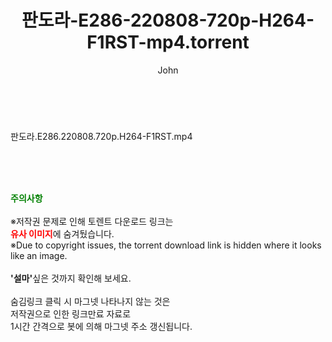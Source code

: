 ﻿---
layout: post
title:  "판도라-E286-220808-720p-H264-F1RST-mp4.torrent"
author: John
categories: [ 방송/음악 ]
tags: [  ]
image:  
description: "판도라-E286-220808-720p-H264-F1RST-mp4 torrent 정보 공유"
toc: true
toc_sticky: true
---

<br>
<div class="view-img">
<a class="view_image" href="https://torrentmobile60.com/bbs/view_image.php?fn=%2Fdata%2Ffile%2Fmusic%2F3735182707_tDTdegAG_97196dbd21fac648586c9ec196f7b314928e91cb.jpg" target="_blank"><img alt="" class="img-tag" content="https://torrentmobile60.com/data/file/music/3735182707_tDTdegAG_97196dbd21fac648586c9ec196f7b314928e91cb.jpg" itemprop="image" src="https://torrentmobile60.com/data/file/music/thumb-3735182707_tDTdegAG_97196dbd21fac648586c9ec196f7b314928e91cb_835x2212.jpg"/></a></div><div class="view-content" itemprop="description">
<p>판도라.E286.220808.720p.H264-F1RST.mp4<br/></p> </div>
    
<br><br><br>
<p data-ke-size="size16"><b><span style="color: green;">주의사항</span></b><br /><br />※저작권 문제로 인해 토렌트 다운로드 링크는<br /><b><span style="color: red;">유사 이미지</span></b>에 숨겨뒀습니다.<br />※Due to copyright issues, the torrent download link is hidden where it looks like an image.<br /><br /><b>'설마'</b>싶은 것까지 확인해 보세요.<br /><br />숨김링크 클릭 시 마그넷 나타나지 않는 것은<br />저작권으로 인한 링크만료 자료로<br />1시간 간격으로 봇에 의해 마그넷 주소 갱신됩니다.</p>
